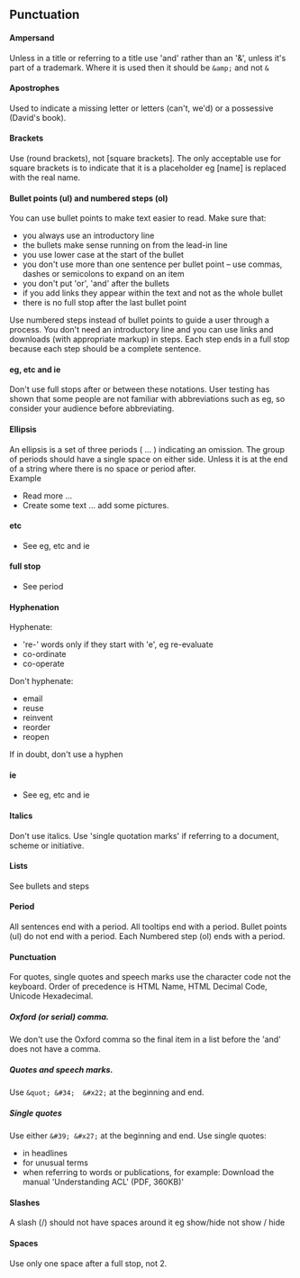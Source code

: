 ## Punctuation
#### Ampersand
Unless in a title or referring to a title use 'and' rather than an '&', unless it's part of a trademark. Where it is used then it should be `&amp;` and not `&`  

#### Apostrophes
Used to indicate a missing letter or letters (can't, we'd) or a possessive (David's book).

#### Brackets
Use (round brackets), not [square brackets]. The only acceptable use for square brackets is to indicate that it is a placeholder eg [name] is replaced with the real name.

#### Bullet points (ul) and numbered steps (ol)  
You can use bullet points to make text easier to read. Make sure that:

* you always use an introductory line
* the bullets make sense running on from the lead-in line
* you use lower case at the start of the bullet
* you don't use more than one sentence per bullet point – use commas, dashes or semicolons to expand on an item
* you don't put 'or', 'and' after the bullets
* if you add links they appear within the text and not as the whole bullet
* there is no full stop after the last bullet point

Use numbered steps instead of bullet points to guide a user through a process. You don't need an introductory line and you can use links and downloads (with appropriate markup) in steps. Each step ends in a full stop because each step should be a complete sentence.

#### eg, etc and ie
Don't use full stops after or between these notations.
User testing has shown that some people are not familiar with abbreviations such as eg, so consider your audience before abbreviating.

#### Ellipsis
An ellipsis is a set of three periods ( ... ) indicating an omission. The group of periods should have a single space on either side. Unless it is at the end of a string where there is no space or period after.  
Example 
* Read more ...
* Create some text ... add some pictures.

#### etc
* See eg, etc and ie  

#### full stop
* See period

#### Hyphenation
Hyphenate:
* 're-' words only if they start with 'e', eg re-evaluate
* co-ordinate
* co-operate

Don't hyphenate:
* email
* reuse
* reinvent
* reorder
* reopen

If in doubt, don't use a hyphen

#### ie
* See eg, etc and ie

#### Italics
Don't use italics. Use 'single quotation marks' if referring to a document, scheme or initiative.

#### Lists
See bullets and steps  

#### Period
All sentences end with a period. All tooltips end with a period. Bullet points (ul) do not end with a period. Each Numbered step (ol) ends with a period.

#### Punctuation
For quotes, single quotes and speech marks use the character code not the keyboard. Order of precedence is HTML Name, HTML Decimal Code, Unicode Hexadecimal.

##### Oxford (or serial) comma.
We don't use the Oxford comma so the final item in a list before the 'and' does not have a comma.

##### Quotes and speech marks. 
Use `&quot; &#34;  &#x22;` at the beginning and end.

##### Single quotes
Use either `&#39; &#x27;` at the beginning and end.
Use single quotes:
* in headlines
* for unusual terms
* when referring to words or publications, for example: Download the manual 'Understanding ACL' (PDF, 360KB)'

#### Slashes
A slash (/) should not have spaces around it eg show/hide not show / hide  

#### Spaces
Use only one space after a full stop, not 2.


